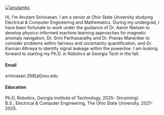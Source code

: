 

[![anutamks](https://img.shields.io/badge/anutamks-github-blue?logo=github)](https://github.com/AnutamKS)

Hi, I'm Anutam Srinivasan. I am a senior at Ohio State University studying Electrical & Computer Engineering and Mathematics. During my undergrad, I have been fortunate to work under the guidance of Dr. Aaron Nielsen to develop 
physics-informed machine learning approaches for magnetic anomaly navigation, Dr. Srini Parthasarathy and Dr. Pranav Maneriker to consider problems within fairness and uncertainty quantification, and Dr. Kannan Athreya to identify signal leakage within the powerline. I am looking forward to starting my Ph.D. in Robotics at Georgia Tech in the fall. 

#### Email
srinivasan.268[at]osu.edu

#### Education
Ph.D, Robotics, Georgia Institute of Technology, 2025- (Incoming).\
B.S., Electrical & Computer Engineering, The Ohio State University, 2021-2025.


